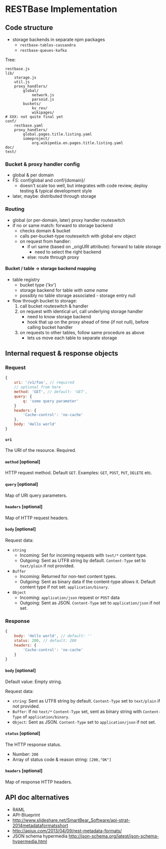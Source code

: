 # RESTBase Implementation

## Code structure
- storage backends in separate npm packages
    - `restbase-tables-cassandra`
    - `restbase-queues-kafka`

Tree:
```
restbase.js
lib/
    storage.js
    util.js
    proxy_handlers/
        global/
            network.js
            parsoid.js
        buckets/
            kv_rev/
            wikipages/
# XXX: not quite final yet
conf/
    restbase.yaml
    proxy_handlers/
        global.pages.title.listing.yaml
        someproject/
            org.wikipedia.en.pages.title.listing.yaml
doc/
test/
```

### Bucket & proxy handler config
- global & per domain
- FS: conf/global and conf/{domain}/
    - doesn't scale too well, but integrates with code review, deploy testing
      & typical development style
- later, maybe: distributed through storage

### Routing
- global (or per-domain, later) proxy handler routeswitch
- if no or same match: forward to storage backend
    - checks domain & bucket
    - calls per-bucket-type routeswitch with global env object
    - on request from handler:
        - if uri same (based on _origURI attribute): forward to table storage
            - need to select the right backend
        - else: route through proxy

#### Bucket / table -> storage backend mapping
- table registry
    - bucket type ('kv')
    - storage backend for table *with same name*
    - possibly no table storage associated - storage entry null
- flow through bucket to storage:
    1) call bucket routeswitch & handler
    2) on request with identical url, call underlying storage handler
        - need to know storage backend
        - hook that up on the proxy ahead of time (if not null), before
          calling bucket handler
    3) on requests to other tables, follow same procedure as above
        - lets us move each table to separate storage

## Internal request & response objects
### Request
```javascript
{
    uri: '/v1/foo', // required
    // optional from here
    method: 'GET', // default: 'GET',
    query: {
        q: 'some query parameter'
    }
    headers: {
        'Cache-control': 'no-cache'
    },
    body: 'Hello world'
}
```
#### `uri`
The URI of the resource. Required.

#### `method` [optional]
HTTP request method. Default `GET`. Examples: `GET`, `POST`, `PUT`, `DELETE`
etc.

#### `query` [optional]
Map of URI query parameters.

#### `headers` [optional]
Map of HTTP request headers.

#### `body` [optional]
Request data:
- `string` 
    - Incoming: Set for incoming requests with `text/*` content type. 
    - Outgoing: Sent as UTF8 string by default. `Content-Type` set to
      `text/plain` if not provided.
- `Buffer`
    - Incoming: Returned for non-text content types.
    - Outgoing: Sent as binary data if the content-type allows it. Default
      content type if not set: `application/binary`.
- `Object`
    - Incoming: `application/json` request or `POST` data
    - Outgoing: Sent as JSON. `Content-Type` set to `application/json` if not set.


### Response
```javascript
{
    body: 'Hello world', // default: ''
    status: 200, // default: 200
    headers: {
        'Cache-control': 'no-cache'
    }
}
```

#### `body` [optional]
Default value: Empty string.

Request data:
- `string`: Sent as UTF8 string by default. `Content-Type` set to `text/plain`
  if not provided.
- `Buffer`: If no `text/*` `Content-Type` set, sent as binary string with
  `Content-Type` of `application/binary`.
- `Object`: Sent as JSON. `Content-Type` set to `application/json` if not set.

#### `status` [optional]
The HTTP response status. 
- Number: `200`
- Array of status code & reason string: `[200,"OK"]`

#### `headers` [optional]
Map of response HTTP headers.


## API doc alternatives
- RAML
- API-Blueprint
- http://www.slideshare.net/SmartBear_Software/api-strat-2014metadataformatsshort
- http://apiux.com/2013/04/09/rest-metadata-formats/
- JSON schema hypermedia http://json-schema.org/latest/json-schema-hypermedia.html
